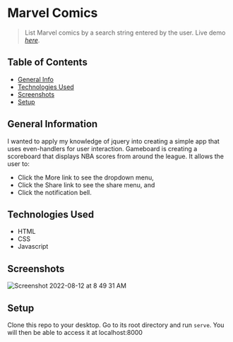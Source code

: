 # Marvel Comics

> List Marvel comics by a search string entered by the user. 
> Live demo [_here_](https://impriyashankar.github.io/Marvel-Comics/). <!-- If you have the project hosted somewhere, include the link here. -->

## Table of Contents
* [General Info](#general-information)
* [Technologies Used](#technologies-used)
* [Screenshots](#screenshots)
* [Setup](#setup)


## General Information
I wanted to apply my knowledge of jquery into creating a simple app that uses even-handlers for user interaction.
Gameboard is creating a scoreboard that displays NBA scores from around the league. 
It allows the user to:
- Click the More link to see the dropdown menu, 
- Click the Share link to see the share menu, and
- Click the notification bell.


## Technologies Used
- HTML
- CSS
- Javascript


## Screenshots
![Screenshot 2022-08-12 at 8 49 31 AM](https://user-images.githubusercontent.com/20161096/184300018-69b72b0b-8ef7-4021-ad39-56acff4c10fa.png)



## Setup

Clone this repo to your desktop. Go to its root directory and run `serve`. You will then be able to access it at localhost:8000


